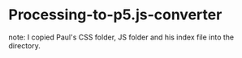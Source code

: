 # Processing-to-p5.js-converter

note: 
I copied Paul's CSS folder, JS folder and his index file into the directory.  

